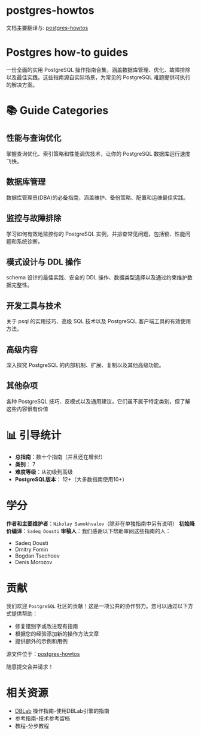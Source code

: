 # postgres-howtos

文档主要翻译与: [postgres-howtos](https://gitlab.com/postgres-ai/docs/-/tree/master/docs/postgres-howtos)

# Postgres how-to guides

一份全面的实用 PostgreSQL 操作指南合集，涵盖数据库管理、优化、故障排除以及最佳实践。这些指南源自实际场景，为常见的 PostgreSQL 难题提供可执行的解决方案。

# 📚 Guide Categories

## 性能与查询优化

掌握查询优化、索引策略和性能调优技术，让你的 PostgreSQL 数据库运行速度飞快。


## 数据库管理

数据库管理员(DBA)的必备指南，涵盖维护、备份策略、配置和运维最佳实践。



## 监控与故障排除

学习如何有效地监控你的 PostgreSQL 实例，并排查常见问题，包括锁、性能问题和系统诊断。

## 模式设计与 DDL 操作

schema 设计的最佳实践、安全的 DDL 操作、数据类型选择以及通过约束维护数据完整性。


## 开发工具与技术

关于 psql 的实用技巧、高级 SQL 技术以及 PostgreSQL 客户端工具的有效使用方法。

## 高级内容

深入探究 PostgreSQL 的内部机制、扩展、复制以及其他高级功能。


## 其他杂项

各种 PostgreSQL 技巧、反模式以及通用建议，它们虽不属于特定类别，但了解这些内容很有价值


# 📊 引导统计

- **总指南**：数十个指南（并且还在增长!）
- **类别**： 7
- **难度等级**：从初级到高级
- **PostgreSQL版本**： 12+（大多数指南使用10+）

# 学分

**作者和主要维护者**：`Nikolay Samokhvalov`（除非在单独指南中另有说明）
**初始降价编译**：`Sadeq Dousti`
**审稿人**：我们感谢以下帮助审阅这些指南的人：
- Sadeq Dousti
- Dmitry Fomin
- Bogdan Tsechoev
- Denis Morozov

# 贡献

我们欢迎 `PostgreSQL` 社区的贡献！这是一项公共的协作努力。您可以通过以下方式提供帮助：

- 修复错别字或改进现有指南
- 根据您的经验添加新的操作方法文章
- 提供额外的示例和用例

源文件位于：[postgres-howtos](https://gitlab.com/postgres-ai/docs/-/tree/master/docs/postgres-howtos)

随意提交合并请求！

# 相关资源

- [DBLab](https://gitlab.com/postgres-ai/docs/-/tree/master/docs/dblab-howtos) 操作指南-使用DBLab引擎的指南
- 参考指南-技术参考留档
- 教程-分步教程
